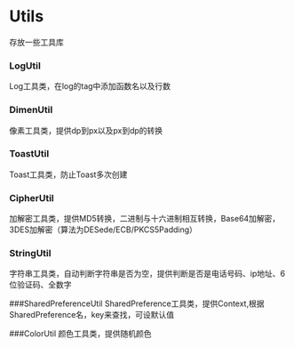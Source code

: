 # Utils

存放一些工具库

### LogUtil
Log工具类，在log的tag中添加函数名以及行数

### DimenUtil
像素工具类，提供dp到px以及px到dp的转换

### ToastUtil
Toast工具类，防止Toast多次创建

### CipherUtil
加解密工具类，提供MD5转换，二进制与十六进制相互转换，Base64加解密，3DES加解密（算法为DESede/ECB/PKCS5Padding）

### StringUtil
字符串工具类，自动判断字符串是否为空，提供判断是否是电话号码、ip地址、6位验证码、全数字

###SharedPreferenceUtil
SharedPreference工具类，提供Context,根据SharedPreference名，key来查找，可设默认值

###ColorUtil
颜色工具类，提供随机颜色

